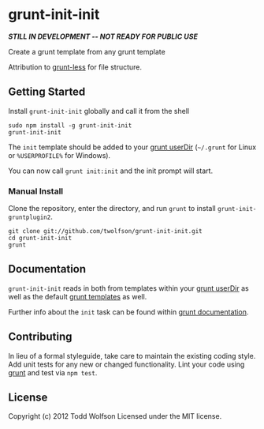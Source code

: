 # grunt-init-init

***STILL IN DEVELOPMENT -- NOT READY FOR PUBLIC USE***

Create a grunt template from any grunt template

Attribution to [grunt-less](https://github.com/jharding/grunt-less) for file structure.

## Getting Started
Install `grunt-init-init` globally and call it from the shell
```shell
sudo npm install -g grunt-init-init
grunt-init-init
```

The `init` template should be added to your [grunt userDir][grunt_userdir] (`~/.grunt` for Linux or `%USERPROFILE%` for Windows).

You can now call `grunt init:init` and the init prompt will start.

### Manual Install
Clone the repository, enter the directory, and run `grunt` to install `grunt-init-gruntplugin2`.
```shell
git clone git://github.com/twolfson/grunt-init-init.git
cd grunt-init-init
grunt
```

[grunt]: http://gruntjs.com/
[getting_started]: https://github.com/gruntjs/grunt/blob/master/docs/getting_started.md
[grunt_userdir]: https://github.com/gruntjs/grunt/blob/master/docs/api_file.md
[grunt_templates]: https://github.com/gruntjs/grunt/blob/master/docs/task_init.md#built-in-templates
[grunt_init]: https://github.com/gruntjs/grunt/blob/master/docs/task_init.md

## Documentation
`grunt-init-init` reads in both from templates within your [grunt userDir][grunt_userdir] as well as the default [grunt templates][grunt_templates] as well.

Further info about the `init` task can be found within [grunt documentation][grunt_init].

## Contributing
In lieu of a formal styleguide, take care to maintain the existing coding style. Add unit tests for any new or changed functionality. Lint your code using [grunt][grunt] and test via `npm test`.

## License
Copyright (c) 2012 Todd Wolfson
Licensed under the MIT license.
